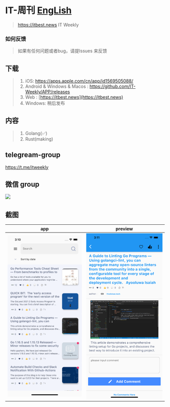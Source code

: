  
# IT-周刊  [EngLish](README.md)
> https://itbest.news  IT Weekly 

### 如何反馈

>如果有任何问题或者bug，请提Issues 来反馈

## 下载

> 1. iOS: https://apps.apple.com/cn/app/id1569505088/ 
> 2. Android & Windows & Macos : https://github.com/IT-Weekly/APP/releases
> 3. Web : [https://itbest.news](https://itbest.news)
> 4. Windows: 稍后发布 

## 内容
> 1. Golang(✅)
> 2. Rust(making)
> 
## telegream-group
https://t.me/itweekly

## 微信 group
<img src="https://itbest.news/static/wx-group3.png" width="200"> 

## 截图
|          app                      |                 preview               |
| --------------------------------- | --------------------------------- |
| <img src="img/1.png" width="300">  |  <img src="img/2.png" width="300">  |

 
